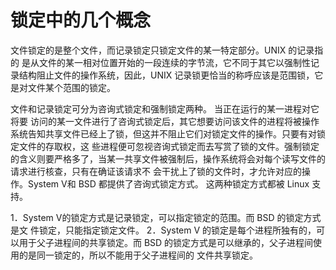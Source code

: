 # 锁定中的几个概念

文件锁定的是整个文件，而记录锁定只锁定文件的某一特定部分。UNIX 的记录指的
是从文件的某一相对位置开始的一段连续的字节流，它不同于其它以强制性记录结构阻止文件的操作系统，因此，UNIX 记录锁更恰当的称呼应该是范围锁，它是对文件某个范围的锁定。

文件和记录锁定可分为咨询式锁定和强制锁定两种。
当正在运行的某一进程对它将要
访问的某一文件进行了咨询式锁定后，其它想要访问该文件的进程将被操作系统告知共享文件已经上了锁，但这并不阻止它们对锁定文件的操作。只要有对锁定文件的存取权，这
些进程便可忽视咨询式锁定而去写赏了锁的文件。强制锁定的含义则要严格多了，当某一共享文件被强制后，操作系统将会对每个读写文件的请求进行核查，只有在确证该请求不
会干扰上了锁的文件时，才允许对应的操作。System V和 BSD 都提供了咨询式锁定方式。
这两种锁定方式都被 Linux 支持。

1．System V的锁定方式是记录锁定，可以指定锁定的范围。而 BSD 的锁定方式是文
件锁定，只能指定锁定文件。
2．System V 的锁定是每个进程所独有的，可以用于父子进程间的共享锁定。而 BSD
的锁定方式是可以继承的，父子进程间使用的是同一锁定的，所以不能用于父子进程间的
文件共享锁定。
